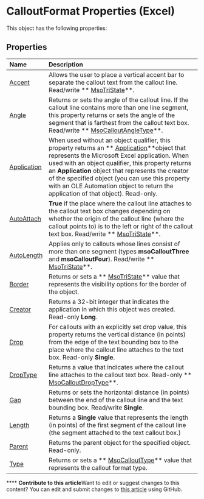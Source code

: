 
# CalloutFormat Properties (Excel)
This object has the following properties:

## Properties



|**Name**|**Description**|
|:-----|:-----|
| [Accent](9dce6821-47df-174d-c7f3-7edad9fcf77d.md)|Allows the user to place a vertical accent bar to separate the callout text from the callout line. Read/write  ** [MsoTriState](2036cfc9-be7d-e05c-bec7-af05e3c3c515.md)**.|
| [Angle](8f3dab54-4597-e22c-ae3e-cf894849b668.md)|Returns or sets the angle of the callout line. If the callout line contains more than one line segment, this property returns or sets the angle of the segment that is farthest from the callout text box. Read/write  ** [MsoCalloutAngleType](f4535cc0-9c8c-6579-67d5-532650dec2ef.md)**.|
| [Application](7fd1dc42-b429-4578-63fe-f26b1423c743.md)|When used without an object qualifier, this property returns an  ** [Application](19b73597-5cf9-4f56-8227-b5211f657f6f.md)**object that represents the Microsoft Excel application. When used with an object qualifier, this property returns an  **Application** object that represents the creator of the specified object (you can use this property with an OLE Automation object to return the application of that object). Read-only.|
| [AutoAttach](80f5bf63-072d-1245-d564-1b54af0f85b5.md)| **True** if the place where the callout line attaches to the callout text box changes depending on whether the origin of the callout line (where the callout points to) is to the left or right of the callout text box. Read/write ** [MsoTriState](2036cfc9-be7d-e05c-bec7-af05e3c3c515.md)**.|
| [AutoLength](aadce7bf-e4b3-b56d-8a10-cf8183282149.md)|Applies only to callouts whose lines consist of more than one segment (types  **msoCalloutThree** and **msoCalloutFour**). Read/write  ** [MsoTriState](2036cfc9-be7d-e05c-bec7-af05e3c3c515.md)**.|
| [Border](6d0c78d9-b30a-c1ff-940a-e15b4decad42.md)|Returns or sets a  ** [MsoTriState](2036cfc9-be7d-e05c-bec7-af05e3c3c515.md)** value that represents the visibility options for the border of the object.|
| [Creator](b9c90a53-613e-7b00-401c-991f12946da5.md)|Returns a 32-bit integer that indicates the application in which this object was created. Read-only  **Long**.|
| [Drop](fd1845fb-bdef-aa9e-5e49-a6c2fd6e2cb6.md)|For callouts with an explicitly set drop value, this property returns the vertical distance (in points) from the edge of the text bounding box to the place where the callout line attaches to the text box. Read-only  **Single**.|
| [DropType](ab947fa4-4af9-e491-f62d-e0ca036e1892.md)|Returns a value that indicates where the callout line attaches to the callout text box. Read-only  ** [MsoCalloutDropType](0923e0a7-beb6-224f-6a87-85111f58ae3b.md)**.|
| [Gap](6f50eb69-23f8-a9a1-e0cf-16caf76f3263.md)|Returns or sets the horizontal distance (in points) between the end of the callout line and the text bounding box. Read/write  **Single**.|
| [Length](e17dacaa-f48f-8802-3912-f84a0e4dd8ca.md)|Returns a  **Single** value that represents the length (in points) of the first segment of the callout line (the segment attached to the text callout box.)|
| [Parent](28daee90-306f-3311-236f-69ecc8679342.md)|Returns the parent object for the specified object. Read-only.|
| [Type](f357bfcb-2875-4d2b-b303-c0cd03f2645d.md)|Returns or sets a  ** [MsoCalloutType](65548284-0241-f013-ea54-93099fdbf1cc.md)** value that represents the callout format type.|

****   **Contribute to this article**Want to edit or suggest changes to this content? You can edit and submit changes to  [this article](https://github.com/jhershey00/VBA_Excel_Test/OpenXMLCon/articles/329d65b1-e1b5-4a12-a022-46d9bdfbc672.md) using GitHub.

